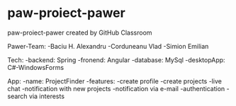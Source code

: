 # paw-proiect-pawer
paw-proiect-pawer created by GitHub Classroom

Pawer-Team:
    -Baciu H. Alexandru
    -Corduneanu Vlad
    -Simion Emilian

Tech:
    -backend: Spring
    -fronend: Angular
    -database: MySql
    -desktopApp: C#-WindowsForms   

App:
    -name: ProjectFinder
    -features:  -create profile
                -create projects
                -live chat
                -notification with new projects
                -notification via e-mail
                -authentication
                -search via interests
